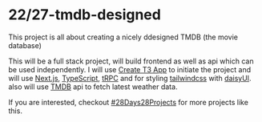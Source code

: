 # 22/27-tmdb-designed

This project is all about creating a nicely ddesigned TMDB (the movie database)

This will be a full stack project, will build frontend as well as api which can
be used independently. I will use [Create T3 App](https://create.t3.gg/) to
initiate the project and will use [Next.js](https://nextjs.org/),
[TypeScript](https://www.typescriptlang.org/), [tRPC](https://trpc.io/) and for
styling [tailwindcss](https://tailwindcss.com/) with
[daisyUI](https://daisyui.com/). also will use
[TMDB](https://www.themoviedb.org/documentation/api) api to fetch latest weather
data.

If you are interested, checkout
[#28Days28Projects](https://github.com/kruzkasu223/28Days28Projects) for more
projects like this.
